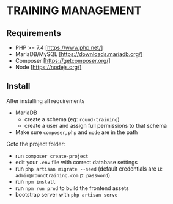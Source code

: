 # TRAINING MANAGEMENT

## Requirements

* PHP >= 7.4 [https://www.php.net/]
* MariaDB/MySQL [https://downloads.mariadb.org/]
* Composer [https://getcomposer.org/]
* Node [https://nodejs.org/]

## Install

After installing all requirements
* MariaDB
    * create a schema (eg: `round-training`)
    * create a user and assign full permissions to that schema
* Make sure `composer`, `php` and `node` are in the path

Goto the project folder:

* run `composer create-project`
* edit your `.env` file with correct database settings
* run `php artisan migrate --seed` (default credentials are u: `admin@roundtraining.com` p: `password`)
* run `npm install`
* run `npm run prod` to build the frontend assets
* bootstrap server with `php artisan serve`
